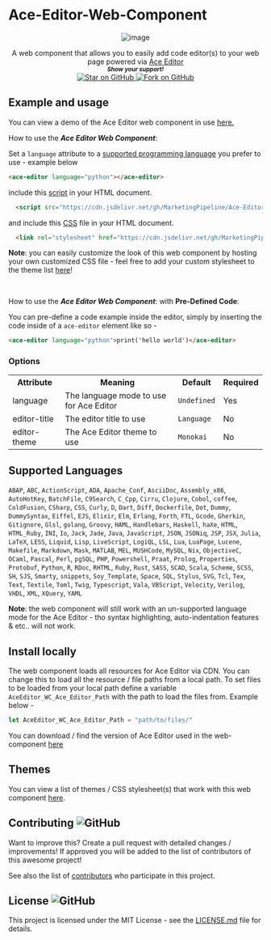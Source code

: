 # Ace-Editor-Web-Component



<div align="center"> 

![image](https://user-images.githubusercontent.com/86180097/202600069-4a82c9b8-a033-4d04-a32d-e784906cbf01.png)

A web component that allows you to easily add code editor(s) to your web page powered via [Ace Editor](https://github.com/ajaxorg/ace) <br>
  <small> <b><i>Show your support!</i> </b></small>
  <br>
   <a href="https://github.com/MarketingPipeline/Ace-Editor-Web-Component">
    <img title="Star on GitHub" src="https://img.shields.io/github/stars/MarketingPipeline/Ace-Editor-Web-Component.svg?style=social&label=Star">
  </a>
  <a href="https://github.com/MarketingPipeline/Ace-Editor-Web-Component/fork">
    <img title="Fork on GitHub" src="https://img.shields.io/github/forks/MarketingPipeline/Ace-Editor-Web-Component.svg?style=social&label=Fork">
  </a>

</div>





## Example and usage

You can view a demo of the Ace Editor web component in use [here.](https://marketingpipeline.github.io/Ace-Editor-Web-Component/demo.html)


How to use the <b><i>Ace Editor Web Component</b></i>:

Set a <code>language</code> attribute to a [supported programming language](#supported-languages) you prefer to use - example below


```html
<ace-editor language="python"></ace-editor>
```    




   include this [script](https://github.com/MarketingPipeline/Ace-Editor-Web-Component/blob/main/dist/ace-editor-wc.min.js) in your HTML document.
         
  ```html
    <script src="https://cdn.jsdelivr.net/gh/MarketingPipeline/Ace-Editor-Web-Component@1.0.0/dist/ace-editor-wc.min.js" defer></script> 
   ```
    
    
    
and include this [CSS](https://github.com/MarketingPipeline/Ace-Editor-Web-Component/blob/main/dist/ace-editor-wc.min.css) file in your HTML document.

```html
  <link rel="stylesheet" href="https://cdn.jsdelivr.net/gh/MarketingPipeline/Ace-Editor-Web-Component@v1.0.0/dist/ace-editor-wc.min.css">
```

<b>Note</b>: you can easily customize the look of this web component by hosting your own customized CSS file - feel free to add your custom stylesheet to the theme list [here](THEMES.md)!    


<br>


How to use the <b><i>Ace Editor Web Component</b></i>: with <b>Pre-Defined Code</b>:

You can pre-define a code example inside the editor, simply by inserting the code inside of a <code>ace-editor</code> element like so - 

```html
<ace-editor language="python">print('hello world')</ace-editor>
```    


    
    
### Options



<table>
<tr>
<th>Attribute</th>
<th>Meaning</th>
<th>Default</th>
<th>Required</th>
</tr>
<tr>
<td>language</td>
 <td> The language mode to use for Ace Editor</b></td>
<td><code>Undefined</code></td>
<td>Yes</td>
</tr>
<tr>
<td>editor-title</td>
 <td>The editor title to use</b></td>
<td><code>Language</code></td>
<td>No</td>
</tr>
<tr>
<td> editor-theme</td>
 <td>The Ace Editor theme to use</b></td>
<td><code>Monokai</code></td>
<td>No</td>
</tr>








</table>


## Supported Languages

`ABAP`,
`ABC`,
`ActionScript`,
`ADA`,
`Apache_Conf`,
`AsciiDoc`,
`Assembly_x86`,
`AutoHotKey`,
`BatchFile`,
`C9Search`,
`C_Cpp`,
`Cirru`,
`Clojure`,
`Cobol`,
`coffee`,
`ColdFusion`,
`CSharp`,
`CSS`,
`Curly`,
`D`,
`Dart`,
`Diff`,
`Dockerfile`,
`Dot`,
`Dummy`,
`DummySyntax`,
`Eiffel`,
`EJS`,
`Elixir`,
`Elm`,
`Erlang`,
`Forth`,
`FTL`,
`Gcode`,
`Gherkin`,
`Gitignore`,
`Glsl`,
`golang`,
`Groovy`,
`HAML`,
`Handlebars`,
`Haskell`,
`haXe`,
`HTML`,
`HTML_Ruby`,
`INI`,
`Io`,
`Jack`,
`Jade`,
`Java`,
`JavaScript`,
`JSON`,
`JSONiq`,
`JSP`,
`JSX`,
`Julia`,
`LaTeX`,
`LESS`,
`Liquid`,
`Lisp`,
`LiveScript`,
`LogiQL`,
`LSL`,
`Lua`,
`LuaPage`,
`Lucene`,
`Makefile`,
`Markdown`,
`Mask`,
`MATLAB`,
`MEL`,
`MUSHCode`,
`MySQL`,
`Nix`,
`ObjectiveC`,
`OCaml`,
`Pascal`,
`Perl`,
`pgSQL`,
`PHP`,
`Powershell`,
`Praat`,
`Prolog`,
`Properties`,
`Protobuf`,
`Python`,
`R`,
`RDoc`,
`RHTML`,
`Ruby`,
`Rust`,
`SASS`,
`SCAD`,
`Scala`,
`Scheme`,
`SCSS`,
`SH`,
`SJS`,
`Smarty`,
`snippets`,
`Soy_Template`,
`Space`,
`SQL`,
`Stylus`,
`SVG`,
`Tcl`,
`Tex`,
`Text`,
`Textile`,
`Toml`,
`Twig`,
`Typescript`,
`Vala`,
`VBScript`,
`Velocity`,
`Verilog`,
`VHDL`,
`XML`,
`XQuery`,
`YAML`

<b>Note</b>: the web component will still work with an un-supported language mode for the Ace Editor - tho syntax highlighting, auto-indentation features & etc.. will not work. 

## Install locally

The web component loads all resources for Ace Editor via CDN. You can change this to load all the resource / file paths from a local path. To set files to be loaded from your local path define a variable ```AceEditor_WC_Ace_Editor_Path``` with the path to load the files from. Example below -

```js
let AceEditor_WC_Ace_Editor_Path = "path/to/files/"
```

You can download / find the version of Ace Editor used in the web-component [here](https://cdn.jsdelivr.net/npm/ace-min-noconflict@1.1.9/)

## Themes

You can view a list of themes / CSS stylesheet(s) that work with this web component [here](THEMES.md).

## Contributing ![GitHub](https://img.shields.io/github/contributors/MarketingPipeline/Ace-Editor-Web-Component)

Want to improve this? Create a pull request with detailed changes / improvements! If approved you will be added to the list of contributors of this awesome project!


See also the list of
[contributors](https://github.com/MarketingPipeline/Ace-Editor-Web-Component/graphs/contributors) who
participate in this project.

## License ![GitHub](https://img.shields.io/github/license/MarketingPipeline/Ace-Editor-Web-Component)

This project is licensed under the MIT License - see the
[LICENSE.md](https://github.com/MarketingPipeline/Ace-Editor-Web-Component/blob/main/LICENSE) file for
details.
